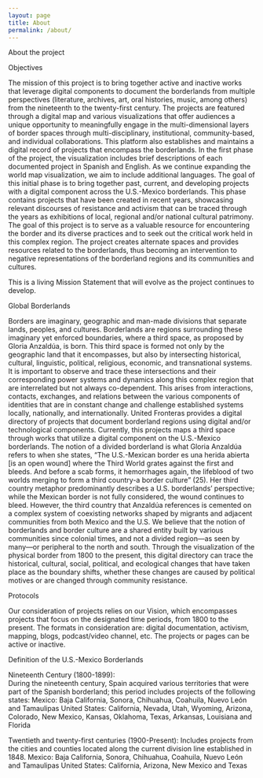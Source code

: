 ```yaml
---
layout: page
title: About
permalink: /about/
---
```

About the project

Objectives

The mission of this project is to bring together active and inactive works that leverage digital components to document the borderlands from multiple perspectives (literature, archives, art, oral histories, music, among others) from the nineteenth to the twenty-first century. The projects are featured through a digital map and various visualizations that offer audiences a unique opportunity to meaningfully engage in the multi-dimensional layers of border spaces through multi-disciplinary, institutional, community-based, and individual collaborations. This platform also establishes and maintains a digital record of projects that encompass the borderlands.
In the first phase of the project, the visualization includes brief descriptions of each documented project in Spanish and English. As we continue expanding the world map visualization, we aim to include additional languages. The goal of this initial phase is to bring together past, current, and developing projects with a digital component across the U.S.-Mexico borderlands. This phase contains projects that have been created in recent years, showcasing relevant discourses of resistance and activism that can be traced through the years as exhibitions of local, regional and/or national cultural patrimony.
The goal of this project is to serve as a valuable resource for encountering the border and its diverse practices and to seek out the critical work held in this complex region. The project creates alternate spaces and provides resources related to the borderlands, thus becoming an intervention to negative representations of the borderland regions and its communities and cultures.

This is a living Mission Statement that will evolve as the project continues to develop.

Global Borderlands

Borders are imaginary, geographic and man-made divisions that separate lands, peoples,
and cultures. Borderlands are regions surrounding these imaginary yet enforced boundaries, where a third space, as proposed by Gloria Anzaldúa, is born. This third space is formed not only by the geographic land that it encompasses, but also by intersecting historical, cultural, linguistic, political, religious, economic, and transnational systems. It is important to observe and trace these intersections and their corresponding power systems and dynamics along this complex region that are interrelated but not always co-dependent. This arises from interactions, contacts, exchanges, and relations between the various components of identities that are in constant change and challenge established systems locally, nationally, and internationally. United Fronteras provides a digital directory of projects that document borderland regions using digital and/or technological components.
Currently, this projects maps a third space through works that utilize a digital component
on the U.S.-Mexico borderlands. The notion of a divided borderland is what Gloria Anzaldúa refers to when she states, “The U.S.-Mexican border es una herida abierta [is an open wound] where the Third World grates against the first and bleeds. And before a scab forms, it hemorrhages again, the lifeblood of two worlds merging to form a third country-a border culture” (25). Her third country metaphor predominantly describes a U.S. borderlands’ perspective; while the Mexican border is not fully considered, the wound continues to bleed. However, the third country that Anzaldúa references is cemented on a complex system of coexisting networks
shaped by migrants and adjacent communities from both Mexico and the U.S. We believe that
the notion of borderlands and border culture are a shared entity built by various communities
since colonial times, and not a divided region—as seen by many—or peripheral to the north and
south. Through the visualization of the physical border from 1800 to the present, this digital
directory can trace the historical, cultural, social, political, and ecological changes that have
taken place as the boundary shifts, whether these changes are caused by political motives or are
changed through community resistance.

Protocols

Our consideration of projects relies on our Vision, which encompasses projects that focus on the designated time periods, from 1800 to the present. The formats in consideration are: digital documentation, activism, mapping, blogs, podcast/video channel, etc. The projects or pages can be active or inactive.

Definition of the U.S.-Mexico Borderlands

Nineteenth Century (1800-1899):  
During the nineteenth century, Spain acquired various territories that were part of the Spanish borderland; this period includes projects of the following states:
Mexico: Baja California, Sonora, Chihuahua, Coahuila, Nuevo León and Tamaulipas
United States: California, Nevada, Utah, Wyoming, Arizona, Colorado, New Mexico, Kansas, Oklahoma, Texas, Arkansas, Louisiana and Florida

Twentieth and twenty-first centuries (1900-Present):
Includes projects from the cities and counties located along the current division line established in 1848.
Mexico: Baja California, Sonora, Chihuahua, Coahuila, Nuevo León and Tamaulipas
United States: California, Arizona, New Mexico and Texas
